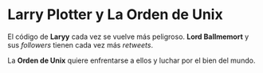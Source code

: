 # Larry Plotter y La Orden de Unix

El código de **Laryy** cada vez se vuelve más peligroso. **Lord Ballmemort** y sus 
*followers* tienen cada vez más *retweets*.

La **Orden de Unix** quiere enfrentarse a ellos y luchar por el bien del mundo.
